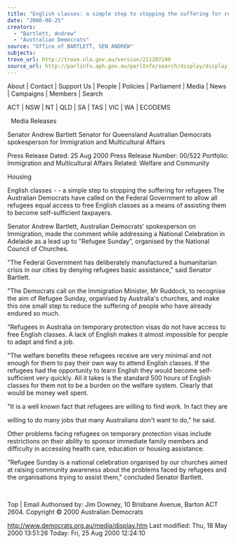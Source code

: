 ```yaml
---
title: "English classes: a simple step to stopping the suffering for refugees."
date: "2000-08-25"
creators:
  - "Bartlett, Andrew"
  - "Australian Democrats"
source: "Office of BARTLETT, SEN ANDREW"
subjects:
trove_url: http://trove.nla.gov.au/version/211207249
source_url: http://parlinfo.aph.gov.au/parlInfo/search/display/display.w3p;query=Id%3A%22media/pressrel/FN926%22
---
```


 About | Contact | Support Us | People | Policies | Parliament | Media | News | Campaigns | Members | Search

 ACT | NSW | NT | QLD | SA | TAS | VIC | WA | ECODEMS

   Media Releases

 Senator Andrew Bartlett Senator for Queensland Australian Democrats spokesperson for Immigration and Multicultural Affairs

 Press Release Dated: 25 Aug 2000 Press Release Number: 00/522 Portfolio: Immigration and Multicultural Affairs Related: Welfare and Community

 Housing

 English classes - - a simple step to stopping the suffering for refugees The Australian Democrats have called on the Federal Government to allow all refugees equal access to free English classes as a means of assisting them to become self-sufficient taxpayers.

 Senator Andrew Bartlett, Australian Democrats’ spokesperson on Immigration, made the comment while addressing a National Celebration in Adelaide as a lead up to "Refugee Sunday", organised by the National Council of Churches.

 "The Federal Government has deliberately manufactured a humanitarian crisis in our cities by denying refugees basic assistance," said Senator Bartlett.

 "The Democrats call on the Immigration Minister, Mr Ruddock, to recognise the aim of Refugee Sunday, organised by Australia's churches, and make this one small step to reduce the suffering of people who have already endured so much.

 "Refugees in Australia on temporary protection visas do not have access to free English classes. A lack of English makes it almost impossible for people to adapt and find a job.

 "The welfare benefits these refugees receive are very minimal and not enough for them to pay their own way to attend English classes. If the refugees had the opportunity to learn English they would become self-sufficient very quickly. All it takes is the standard 500 hours of English classes for them not to be a burden on the welfare system. Clearly that would be money well spent.

 "It is a well known fact that refugees are willing to find work. In fact they are

 willing to do many jobs that many Australians don't want to do," he said.

 Other problems facing refugees on temporary protection visas include restrictions on their ability to sponsor immediate family members and difficulty in accessing health care, education or housing assistance.

 "Refugee Sunday is a national celebration organised by our churches aimed at raising community awareness about the problems faced by refugees and the organisations trying to assist them," concluded Senator Bartlett.

  

 Top | Email Authorised by: Jim Downey, 10 Brisbane Avenue, Barton ACT 2604. Copyright © 2000 Australian Democrats

 http://www.democrats.org.au/media/display.htm Last modified: Thu, 18 May 2000 13:51:26 Today: Fri, 25 Aug 2000 12:24:10  


